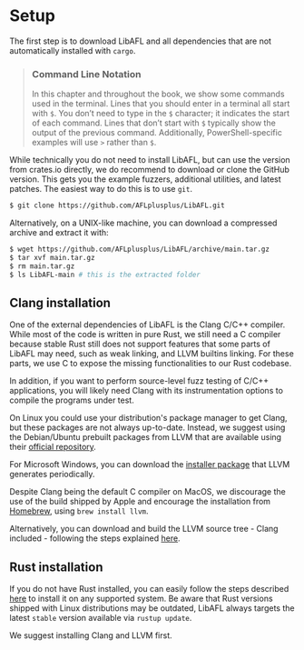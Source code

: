 # Setup

The first step is to download LibAFL and all dependencies that are not automatically installed with `cargo`.

> ### Command Line Notation
>
> In this chapter and throughout the book, we show some commands used in the
> terminal. Lines that you should enter in a terminal all start with `$`. You
> don’t need to type in the `$` character; it indicates the start of each
> command. Lines that don’t start with `$` typically show the output of the
> previous command. Additionally, PowerShell-specific examples will use `>`
> rather than `$`.

While technically you do not need to install LibAFL, but can use the version from crates.io directly, we do recommend to download or clone the GitHub version.
This gets you the example fuzzers, additional utilities, and latest patches.
The easiest way to do this is to use `git`.

```sh
$ git clone https://github.com/AFLplusplus/LibAFL.git
```

Alternatively, on a UNIX-like machine, you can download a compressed archive and extract it with:

```sh
$ wget https://github.com/AFLplusplus/LibAFL/archive/main.tar.gz
$ tar xvf main.tar.gz
$ rm main.tar.gz
$ ls LibAFL-main # this is the extracted folder
```

## Clang installation

One of the external dependencies of LibAFL is the Clang C/C++ compiler.
While most of the code is written in pure Rust, we still need a C compiler because stable Rust still does not support features that some parts of LibAFL may need, such as weak linking, and LLVM builtins linking.
For these parts, we use C to expose the missing functionalities to our Rust codebase.

In addition, if you want to perform source-level fuzz testing of C/C++ applications,
you will likely need Clang with its instrumentation options to compile the programs
under test.

On Linux you could use your distribution's package manager to get Clang,
but these packages are not always up-to-date.
Instead, we suggest using the Debian/Ubuntu prebuilt packages from LLVM that are available using their [official repository](https://apt.llvm.org/).

For Microsoft Windows, you can download the [installer package](https://llvm.org/builds/) that LLVM generates periodically.

Despite Clang being the default C compiler on MacOS, we discourage the use of the build shipped by Apple and encourage
the installation from [Homebrew](https://brew.sh/), using `brew install llvm`.

Alternatively, you can download and build the LLVM source tree - Clang included - following the steps
explained [here](https://clang.llvm.org/get_started.html).

## Rust installation

If you do not have Rust installed, you can easily follow the steps described [here](https://www.rust-lang.org/tools/install)
to install it on any supported system.
Be aware that Rust versions shipped with Linux distributions may be outdated, LibAFL always targets the latest `stable` version available via `rustup update`.

We suggest installing Clang and LLVM first.
